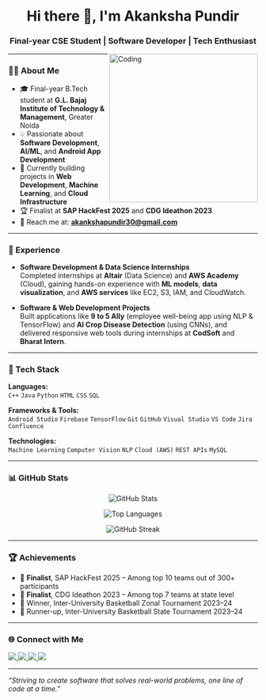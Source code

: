 <!-- Banner -->

<h1 align="center">Hi there 👋, I'm Akanksha Pundir</h1>
<h3 align="center">Final-year CSE Student | Software Developer | Tech Enthusiast</h3>

<img align="right" alt="Coding" width="300" src="https://user-images.githubusercontent.com/74038190/249570803-02293768-9242-47e1-bf8f-d084ba0a2d1d.gif" />

---

### 👩‍💻 About Me

- 🎓 Final-year B.Tech student at **G.L. Bajaj Institute of Technology & Management**, Greater Noida  
- 💡 Passionate about **Software Development**, **AI/ML**, and **Android App Development**  
- 🔭 Currently building projects in **Web Development**, **Machine Learning**, and **Cloud Infrastructure**  
- 🏆 Finalist at **SAP HackFest 2025** and **CDG Ideathon 2023**  
- 📨 Reach me at: **akankshapundir30@gmail.com**

---

### 💼 Experience

- **Software Development & Data Science Internships**  
  Completed internships at **Altair** (Data Science) and **AWS Academy** (Cloud), gaining hands-on experience with **ML models**, **data visualization**, and **AWS services** like EC2, S3, IAM, and CloudWatch.

- **Software & Web Development Projects**  
  Built applications like **9 to 5 Ally** (employee well-being app using NLP & TensorFlow) and **AI Crop Disease Detection** (using CNNs), and delivered responsive web tools during internships at **CodSoft** and **Bharat Intern**.

---

### 🧰 Tech Stack

**Languages:**  
`C++` `Java` `Python` `HTML` `CSS` `SQL`

**Frameworks & Tools:**  
`Android Studio` `Firebase` `TensorFlow` `Git` `GitHub` `Visual Studio` `VS Code` `Jira` `Confluence`

**Technologies:**  
`Machine Learning` `Computer Vision` `NLP` `Cloud (AWS)` `REST APIs` `MySQL`

---

### 📊 GitHub Stats

<p align="center">
  <img src="https://github-readme-stats.vercel.app/api?username=akankshapundir12&show_icons=true&theme=vue-dark&hide_border=true" alt="GitHub Stats" />
</p>

<p align="center">
  <img src="https://github-readme-stats.vercel.app/api/top-langs/?username=akankshapundir12&layout=compact&theme=vue-dark&hide_border=true" alt="Top Languages" />
</p>

<p align="center">
  <img src="https://github-readme-streak-stats.herokuapp.com/?user=akankshapundir12&theme=vue-dark&hide_border=true" alt="GitHub Streak" />
</p>

---

### 🏆 Achievements

- 🏅 **Finalist**, SAP HackFest 2025 – Among top 10 teams out of 300+ participants  
- 🏅 **Finalist**, CDG Ideathon 2023 – Among top 7 teams at state level  
- 🏀 Winner, Inter-University Basketball Zonal Tournament 2023–24
- 🏀 Runner-up, Inter-University Basketball State Tournament 2023–24

---

### 🌐 Connect with Me

<a href="https://www.linkedin.com/in/akanksha-pundir-8345aa259/" target="_blank">
  <img src="https://img.shields.io/badge/-LinkedIn-blue?style=flat-square&logo=linkedin&logoColor=white" />
</a>
<a href="mailto:akankshapundir30@gmail.com">
  <img src="https://img.shields.io/badge/-Gmail-D14836?style=flat-square&logo=gmail&logoColor=white" />
</a>
<a href="https://github.com/Akankshapundir12">
  <img src="https://img.shields.io/badge/-GitHub-black?style=flat-square&logo=github&logoColor=white" />
</a>
<a href="https://linktr.ee/akanksha_pundir" target="_blank">
  <img src="https://img.shields.io/badge/-Linktree-43E660?style=flat-square&logo=linktree&logoColor=white" />
</a>

---

_“Striving to create software that solves real-world problems, one line of code at a time.”_
